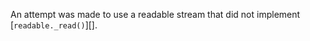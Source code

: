 
An attempt was made to use a readable stream that did not implement
[`readable._read()`][].

<a id="ERR_STREAM_UNSHIFT_AFTER_END_EVENT"></a>
